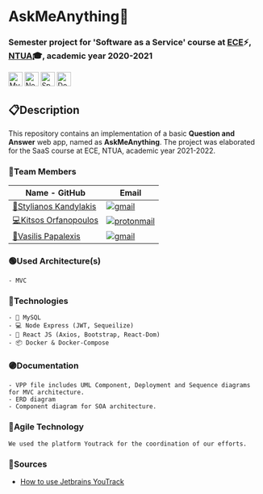 # <b> AskMeAnything🎇</b>
### Semester project for 'Software as a Service' course at [ECE](https://www.ece.ntua.gr/en)⚡, [NTUA](https://www.ntua.gr/en)🎓, academic year 2020-2021

<img alt="MySQL" src = "https://img.shields.io/badge/MySQL-1136AA?style=for-the-badge&logo=MySQL&logoColor=white" height="28"> <img alt="Node Express" src = "https://img.shields.io/badge/Express.js-404D59?style=for-the-badge&logo=node.js&logoColor=white" height="28"> <img alt="Spark SQL" src = "https://img.shields.io/badge/React-20232A?style=for-the-badge&logo=react&logoColor=61DAFB" height="28"> <img alt="Docker" src = "https://img.shields.io/badge/Docker-4287F5?style=for-the-badge&logo=Docker&logoColor=white" height="28">

## 📋**Description**

This repository contains an implementation of a basic **Question and Answer** web app, named as **AskMeAnything**. The project was elaborated for the SaaS course at ECE, NTUA, academic year 2021-2022.


### 👔Team Members

| Name - GitHub                                     | Email                   |
|----------------------------------------------------------------|-------------------------|
| [🔐Stylianos Kandylakis](https://github.com/stylkand/) |  <a href = "mailto:stelkcand@gmail.com" target="_blank"><img alt="gmail" src = "https://img.shields.io/badge/Gmail-D14836?style=for-the-badge&logo=gmail&logoColor=white">   |
| [💻Kitsos Orfanopoulos](https://github.com/kitsorfan)               | <a href = "mailto:kitsorfan@protonmail.com" target="_blank"><img alt="protonmail" src = "https://img.shields.io/badge/ProtonMail-8B89CC?style=for-the-badge&logo=protonmail&logoColor=white" ></a>|
| [🎨Vasilis Papalexis](https://github.com/vaspapa)                 | <a href = "mailto:billpapalexis@gmail.com" target="_blank"><img alt="gmail" src = "https://img.shields.io/badge/Gmail-D14836?style=for-the-badge&logo=gmail&logoColor=white">      |


###  🟢Used Architecture(s)
    - MVC

    
###  🔵Technologies
    - 🔐 MySQL
    - 💻 Node Express (JWT, Sequeilize)
    - 🎨 React JS (Axios, Bootstrap, React-Dom)
    - 📦 Docker & Docker-Compose

###  🟣Documentation

    - VPP file includes UML Component, Deployment and Sequence diagrams for MVC architecture.
    - ERD diagram 
    - Component diagram for SOA architecture.

###  🔴Agile Technology
    We used the platform Youtrack for the coordination of our efforts.

### **🔗Sources**
- [How to use Jetbrains YouTrack](https://www.jetbrains.com/help/youtrack/)
